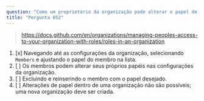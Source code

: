 ```yaml
---
question: "Como um proprietário da organização pode alterar o papel de um membro dentro da organização?"
title: "Pergunta 052"
---
```


> https://docs.github.com/en/organizations/managing-peoples-access-to-your-organization-with-roles/roles-in-an-organization
1. [x] Navegando até as configurações da organização, selecionando `Members` e ajustando o papel do membro na lista.
1. [ ] Os membros podem alterar seus próprios papéis nas configurações da organização.
1. [ ] Excluindo e reinserindo o membro com o papel desejado.
1. [ ] Alterações de papel dentro de uma organização não são possíveis; uma nova organização deve ser criada.
